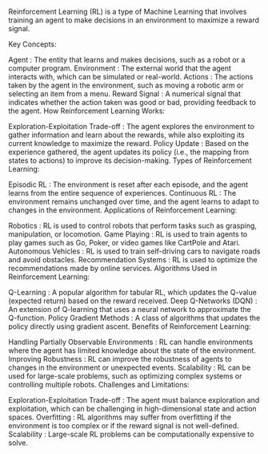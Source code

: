 Reinforcement Learning (RL) is a type of Machine Learning that involves training an agent to make decisions in an environment to maximize a reward signal.

Key Concepts:

Agent : The entity that learns and makes decisions, such as a robot or a computer program.
Environment : The external world that the agent interacts with, which can be simulated or real-world.
Actions : The actions taken by the agent in the environment, such as moving a robotic arm or selecting an item from a menu.
Reward Signal : A numerical signal that indicates whether the action taken was good or bad, providing feedback to the agent.
How Reinforcement Learning Works:

Exploration-Exploitation Trade-off : The agent explores the environment to gather information and learn about the rewards, while also exploiting its current knowledge to maximize the reward.
Policy Update : Based on the experience gathered, the agent updates its policy (i.e., the mapping from states to actions) to improve its decision-making.
Types of Reinforcement Learning:

Episodic RL : The environment is reset after each episode, and the agent learns from the entire sequence of experiences.
Continuous RL : The environment remains unchanged over time, and the agent learns to adapt to changes in the environment.
Applications of Reinforcement Learning:

Robotics : RL is used to control robots that perform tasks such as grasping, manipulation, or locomotion.
Game Playing : RL is used to train agents to play games such as Go, Poker, or video games like CartPole and Atari.
Autonomous Vehicles : RL is used to train self-driving cars to navigate roads and avoid obstacles.
Recommendation Systems : RL is used to optimize the recommendations made by online services.
Algorithms Used in Reinforcement Learning:

Q-Learning : A popular algorithm for tabular RL, which updates the Q-value (expected return) based on the reward received.
Deep Q-Networks (DQN) : An extension of Q-learning that uses a neural network to approximate the Q-function.
Policy Gradient Methods : A class of algorithms that updates the policy directly using gradient ascent.
Benefits of Reinforcement Learning:

Handling Partially Observable Environments : RL can handle environments where the agent has limited knowledge about the state of the environment.
Improving Robustness : RL can improve the robustness of agents to changes in the environment or unexpected events.
Scalability : RL can be used for large-scale problems, such as optimizing complex systems or controlling multiple robots.
Challenges and Limitations:

Exploration-Exploitation Trade-off : The agent must balance exploration and exploitation, which can be challenging in high-dimensional state and action spaces.
Overfitting : RL algorithms may suffer from overfitting if the environment is too complex or if the reward signal is not well-defined.
Scalability : Large-scale RL problems can be computationally expensive to solve.
